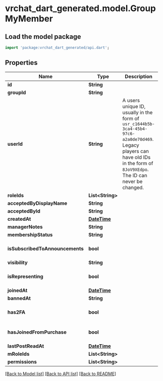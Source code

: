 # vrchat_dart_generated.model.GroupMyMember

## Load the model package
```dart
import 'package:vrchat_dart_generated/api.dart';
```

## Properties
Name | Type | Description | Notes
------------ | ------------- | ------------- | -------------
**id** | **String** |  | [optional] 
**groupId** | **String** |  | [optional] 
**userId** | **String** | A users unique ID, usually in the form of `usr_c1644b5b-3ca4-45b4-97c6-a2a0de70d469`. Legacy players can have old IDs in the form of `8JoV9XEdpo`. The ID can never be changed. | [optional] 
**roleIds** | **List&lt;String&gt;** |  | [optional] 
**acceptedByDisplayName** | **String** |  | [optional] 
**acceptedById** | **String** |  | [optional] 
**createdAt** | [**DateTime**](DateTime.md) |  | [optional] 
**managerNotes** | **String** |  | [optional] 
**membershipStatus** | **String** |  | [optional] 
**isSubscribedToAnnouncements** | **bool** |  | [optional] [default to true]
**visibility** | **String** |  | [optional] 
**isRepresenting** | **bool** |  | [optional] [default to false]
**joinedAt** | [**DateTime**](DateTime.md) |  | [optional] 
**bannedAt** | **String** |  | [optional] 
**has2FA** | **bool** |  | [optional] [default to false]
**hasJoinedFromPurchase** | **bool** |  | [optional] [default to false]
**lastPostReadAt** | [**DateTime**](DateTime.md) |  | [optional] 
**mRoleIds** | **List&lt;String&gt;** |  | [optional] 
**permissions** | **List&lt;String&gt;** |  | [optional] 

[[Back to Model list]](../README.md#documentation-for-models) [[Back to API list]](../README.md#documentation-for-api-endpoints) [[Back to README]](../README.md)


